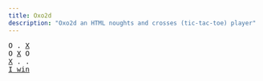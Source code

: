 ```yaml
---
title: Oxo2d 
description: "Oxo2d an HTML noughts and crosses (tic-tac-toe) player"
---
```


<pre class="oxo2d">
O . <u>X</u>
O <u>X</u> O
<u>X</u> . .
<a href="../">I win</a>
</pre>
